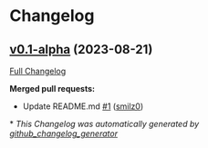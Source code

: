# Changelog

## [v0.1-alpha](https://github.com/smilz0/Left4Bots/tree/v0.1-alpha) (2023-08-21)

[Full Changelog](https://github.com/smilz0/Left4Bots/compare/4f29dd1c2a1d2a90c8d999a80ea50b041a6c1fd8...v0.1-alpha)

**Merged pull requests:**

- Update README.md [\#1](https://github.com/smilz0/Left4Bots/pull/1) ([smilz0](https://github.com/smilz0))



\* *This Changelog was automatically generated by [github_changelog_generator](https://github.com/github-changelog-generator/github-changelog-generator)*

